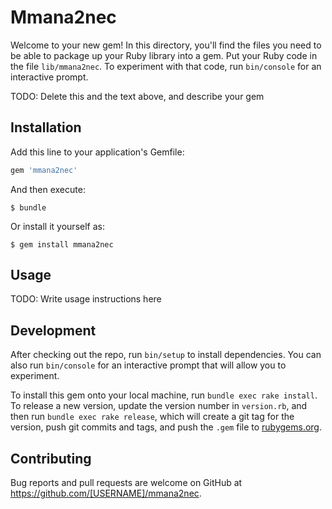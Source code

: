 # Mmana2nec

Welcome to your new gem! In this directory, you'll find the files you need to be able to package up your Ruby library into a gem. Put your Ruby code in the file `lib/mmana2nec`. To experiment with that code, run `bin/console` for an interactive prompt.

TODO: Delete this and the text above, and describe your gem

## Installation

Add this line to your application's Gemfile:

```ruby
gem 'mmana2nec'
```

And then execute:

    $ bundle

Or install it yourself as:

    $ gem install mmana2nec

## Usage

TODO: Write usage instructions here

## Development

After checking out the repo, run `bin/setup` to install dependencies. You can also run `bin/console` for an interactive prompt that will allow you to experiment.

To install this gem onto your local machine, run `bundle exec rake install`. To release a new version, update the version number in `version.rb`, and then run `bundle exec rake release`, which will create a git tag for the version, push git commits and tags, and push the `.gem` file to [rubygems.org](https://rubygems.org).

## Contributing

Bug reports and pull requests are welcome on GitHub at https://github.com/[USERNAME]/mmana2nec.
